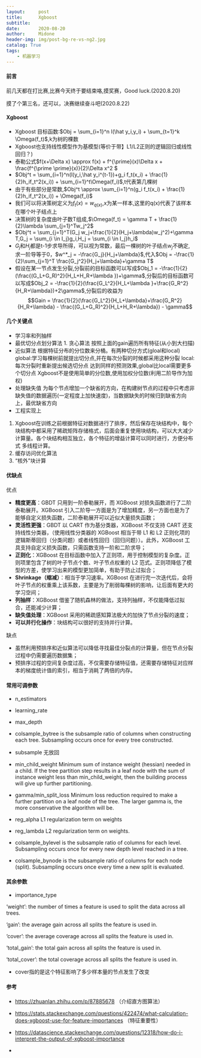 ```yaml
---
layout:     post
title:      Xgboost
subtitle:   
date:       2020-08-20
author:     Midone
header-img: img/post-bg-re-vs-ng2.jpg
catalog: True
tags:
    - 机器学习
---
```


#### 前言

前几天都在打比赛,比赛今天终于要结束咯,摸奖赛，Good luck.(2020.8.20)

摸了个第三名，还可以，决赛继续奋斗吧(2020.8.22)

#### Xgboost
- Xgboost 目标函数:$Obj = \sum_{i=1}^n l(\hat y_i,y_i) + \sum_{t=1}^k \Omega(f_t)$,k为树的棵数
- Xgboost也支持线性模型作为基模型(等价于带】L1/L2正则的逻辑回归或线性回归？)
- 泰勒公式$f(x+\Delta x) \approx f(x) + f^{\prime}(x)\Delta x + \frac{f^{\prime \prime}(x)}{2}\Delta x^2 $
- $Obj^t = \sum_{i=1}^n(l(y_i,\hat y_i^{t-1})+g_i f_t(x_i) + \frac{1}{2}h_if_t^2(x_i)) + \sum_{i=1}^t\Omega(f_i)$,t代表第几棵树
- 由于有些部分是常数,$Obj^t \approx \sum_{i=1}^n(g_i f_t(x_i) + \frac{1}{2}h_if_t^2(x_i)) + \Omega(f_i)$
- 我们可以将决策树定义为$f_t(x) = w_{q(x)}$,x为某一样本,这里的q(x)代表了该样本在哪个叶子结点上
- 决策树的复杂度由叶子数T组成,$\Omega(f_t) = \gamma T + \frac{1}{2}\lambda \sum_{j=1}^Tw_j^2$
- $Obj^t = \sum_{j=1}^T(G_j w_j+\frac{1}{2}(H_j+\lambda)w_j^2)+\gamma T,G_j = \sum_{i \in I_j}g_i,H_j = \sum_{i \in I_j}h_i$
- $G_j$和$H_j$都是t-1步求导所得，可以视为常数，最后一棵树的叶子结点$w_j$不确定,求一阶导等于0，$w^*_j = -\frac{G_j}{H_j+\lambda}$,代入$Obj = -\frac{1}{2}\sum_{j=1}^T \frac{G_j^2}{H_j+\lambda}+\gamma   T$
- 假设在某一节点发生分裂,分裂前的目标函数可以写成$Obj_1 = -\frac{1}{2}(\frac{(G_L+G_R)^2}{H_L+H_R+\lambda })+\gamma$,分裂后的目标函数可以写成$Obj_2 = -\frac{1}{2}(\frac{G_L^2}{H_L+\lambda }+\frac{G_R^2}{H_R+\lambda})+2\gamma$,分裂后的收益为$$Gain = \frac{1}{2}(\frac{G_L^2}{H_L+\lambda}+\frac{G_R^2}{H_R+\lambda} - \frac{(G_L+G_R)^2}{H_L+H_R+\lambda}) - \gamma$$
#### 几个关键点
- 学习率和列抽样
- 最优切分点划分算法 1. 贪心算法 按照上面的gain遍历所有特征(从小到大扫描)
- 近似算法
根据特征分布的分位数来分桶。有两种切分方式(gloal和local) 
global:学习每棵树前就提出切分点,并在每次分裂的时候都采用这种分裂
local:每次分裂时重新提出候选切分点
达到同样的预测效果,global比local需要更多个切分点
Xgboost不是使用简单的分位数,使用加权分位数(利用二阶导作为加权)
- 处理缺失值
为每个节点增加一个缺省的方向，在构建树节点的过程中只考虑非缺失值的数据遍历(一定程度上加快速度)，当数据缺失的时候归到缺省方向上，最优缺省方向
- 工程实现上
1. Xgboost在训练之前根据特征对数据进行了排序，然后保存在块结构中，每个块结构中都采用了稀疏矩阵存储格式，后面会重复使用块结构，可以大大减少计算量。各个块结构相互独立，各个特征的增益计算可以同时进行，方便分布式 多线程计算。
2. 缓存访问优化算法
3. “核外”块计算

#### 优缺点
优点
- **精度更高**：GBDT 只用到一阶泰勒展开，而 XGBoost 对损失函数进行了二阶泰勒展开。XGBoost 引入二阶导一方面是为了增加精度，另一方面也是为了能够自定义损失函数，二阶泰勒展开可以近似大量损失函数；
- **灵活性更强**：GBDT 以 CART 作为基分类器，XGBoost 不仅支持 CART 还支持线性分类器，（使用线性分类器的 XGBoost 相当于带 L1 和 L2 正则化项的逻辑斯蒂回归（分类问题）或者线性回归（回归问题））。此外，XGBoost 工具支持自定义损失函数，只需函数支持一阶和二阶求导；
- **正则化**：XGBoost 在目标函数中加入了正则项，用于控制模型的复杂度。正则项里包含了树的叶子节点个数、叶子节点权重的 L2 范式。正则项降低了模型的方差，使学习出来的模型更加简单，有助于防止过拟合；
- **Shrinkage（缩减）**：相当于学习速率。XGBoost 在进行完一次迭代后，会将叶子节点的权重乘上该系数，主要是为了削弱每棵树的影响，让后面有更大的学习空间；
- **列抽样**：XGBoost 借鉴了随机森林的做法，支持列抽样，不仅能降低过拟合，还能减少计算；
- **缺失值处理**：XGBoost 采用的稀疏感知算法极大的加快了节点分裂的速度；
- **可以并行化操作**：块结构可以很好的支持并行计算。

缺点
- 虽然利用预排序和近似算法可以降低寻找最佳分裂点的计算量，但在节点分裂过程中仍需要遍历数据集；
- 预排序过程的空间复杂度过高，不仅需要存储特征值，还需要存储特征对应样本的梯度统计值的索引，相当于消耗了两倍的内存。

#### 常用可调参数
- n_estimators
- learning_rate
- max_depth
- colsample_bytree
is the subsample ratio of columns when constructing each tree. Subsampling occurs once for every tree constructed.
- subsample 
无放回
- min_child_weight
Minimum sum of instance weight (hessian) needed in a child. If the tree partition step results in a leaf node with the sum of instance weight less than min_child_weight, then the building process will give up further partitioning. 
- gamma/min_split_loss
Minimum loss reduction required to make a further partition on a leaf node of the tree. The larger gamma is, the more conservative the algorithm will be.

- reg_alpha
L1 regularization term on weights
- reg_lambda
L2 regularization term on weights.
- colsample_bylevel
is the subsample ratio of columns for each level. Subsampling occurs once for every new depth level reached in a tree. 
- colsample_bynode
is the subsample ratio of columns for each node (split). Subsampling occurs once every time a new split is evaluated.
#### 其余参数
- importance_type

‘weight’: the number of times a feature is used to split the data across all trees.

‘gain’: the average gain across all splits the feature is used in.

‘cover’: the average coverage across all splits the feature is used in.

‘total_gain’: the total gain across all splits the feature is used in.

‘total_cover’: the total coverage across all splits the feature is used in.

- cover指的是这个特征影响了多少样本量的节点发生了改变

#### 参考
- https://zhuanlan.zhihu.com/p/87885678 （介绍直方图算法）
- https://stats.stackexchange.com/questions/422474/what-calculation-does-xgboost-use-for-feature-importances （特征重要性）
- https://datascience.stackexchange.com/questions/12318/how-do-i-interpret-the-output-of-xgboost-importance

- 
